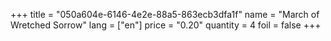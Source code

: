 +++
title = "050a604e-6146-4e2e-88a5-863ecb3dfa1f"
name = "March of Wretched Sorrow"
lang = ["en"]
price = "0.20"
quantity = 4
foil = false
+++
